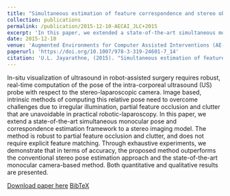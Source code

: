 ```yaml
---
title: "Simultaneous estimation of feature correspondence and stereo object pose with application to ultrasound augmented robotic laparoscopy"
collection: publications
permalink: /publication/2015-12-10-AECAI_JLC+2015
excerpt: 'In this paper, we extended a state-of-the-art simultaneous monocular pose and correspondence estimation framework to a stereo imaging model.'
date: 2015-12-10
venue: 'Augmented Environments for Computer Assisted Interventions (AE-CAI)'
paperurl: 'https://doi.org/10.1007/978-3-319-24601-7_14'
citation: 'U.L. Jayarathne, (2015). "Simultaneous estimation of feature correspondence and stereo object pose with application to ultrasound augmented robotic laparoscopy"; in <i>Augmented Environments for Computer Assisted Interventions (AE-CAI)</i>, LNCS 9365, pp. 133-144.'
---
```


In-situ visualization of ultrasound in robot-assisted surgery requires robust, real-time computation of the pose of the intra-corporeal ultrasound (US) probe with respect to the stereo-laparoscopic camera. Image based, intrinsic methods of computing this relative pose need to overcome challenges due to irregular illumination, partial feature occlusion and clutter that are unavoidable in practical robotic-laparoscopy. In this paper, we extend a state-of-the-art simultaneous monocular pose and correspondence estimation framework to a stereo imaging model. The method is robust to partial feature occlusion and clutter, and does not require explicit feature matching. Through exhaustive experiments, we demonstrate that in terms of accuracy, the proposed method outperforms the conventional stereo pose estimation approach and the state-of-the-art monocular camera-based method. Both quantitative and qualitative results are presented.

[Download paper here](https://doi.org/10.1007/978-3-319-24601-7_14) [BibTeX](./../files/bibtex/JLC+2015.bib)